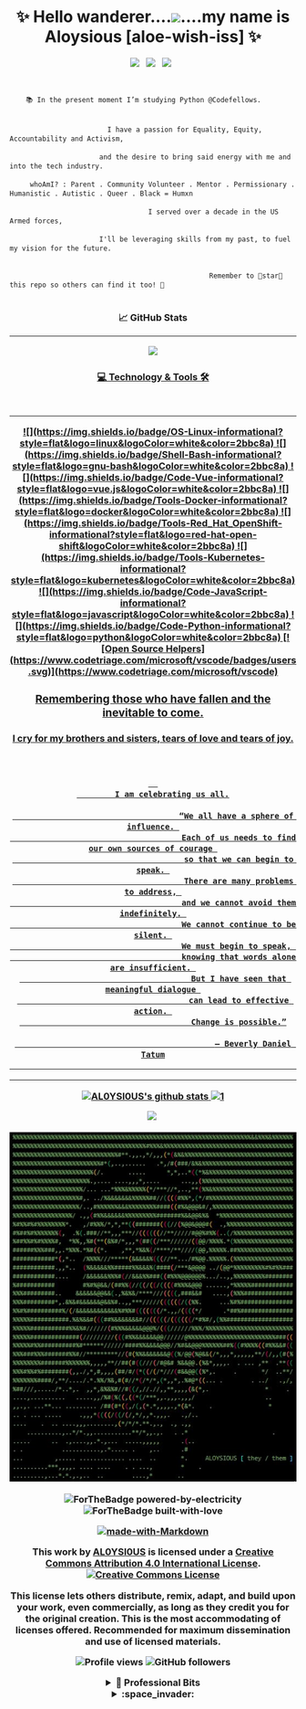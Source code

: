 <!--✨AL0YSI0US/AL0YSI0US is_special_✨--!> 

<h1 align="center">✨ Hello wanderer....<img src="https://raw.githubusercontent.com/MartinHeinz/MartinHeinz/master/wave.gif" width="30px">....my name is Aloysious [aloe-wish-iss] ✨</h1>
<p align="center">                        
<a href="https://www.linkedin.com/in/charlie-mike/" target="_blank"><img height="30" src="/images/linkedin.png"></a>&nbsp;&nbsp;
<a href="mailto:aloysiousx@gmail.com" target="_blank"><img height="30" src="./images/gmail.png"></a>&nbsp;&nbsp;
<a href="https://twitter.com/AL0YSI0US" target="_blank"><img height="30" src="/images/twitter.png"></a>&nbsp;&nbsp;
</p> 

        
<pre><code>  
                                              
    📚 In the present moment I’m studying Python @Codefellows. 
    

                        I have a passion for Equality, Equity, Accountability and Activism,

                      and the desire to bring said energy with me and into the tech industry.

     whoAmI? : Parent . Community Volunteer . Mentor . Permissionary . Humanistic . Autistic . Queer . Black = Humxn

                                  I served over a decade in the US Armed forces,

                      I'll be leveraging skills from my past, to fuel my vision for the future.
                

                                                 Remember to 🌟star🌟this repo so others can find it too! 👀  
                                                                       
</code></pre>

<section id="githubStats">
        <h3 align="center"> 📈 GitHub Stats 
                <p align="center"> 
<hr /> 
 
 
<p align="center"> 
<a href="https://wakatime.com"><img src="https://wakatime.com/share/@96a2f4d4-834f-47cd-a8b3-a8acae05f335/2b93bc94-df44-4b73-b265-0e11427c6740.png" /></a>
 
 
 <p align="center"> 
<a href="https://github-profile-trophy.vercel.app/?username=AL0YSI0US&theme=cobalt=row=1&column=7> 

<section id="technologyAndTools">
        <h3 align="center"> 💻 Technology & Tools 🛠️
                <p align="center"> <br>
                        
<hr />                    
                        
![](https://img.shields.io/badge/OS-Linux-informational?style=flat&logo=linux&logoColor=white&color=2bbc8a) 

![](https://img.shields.io/badge/Shell-Bash-informational?style=flat&logo=gnu-bash&logoColor=white&color=2bbc8a)  ![](https://img.shields.io/badge/Code-Vue-informational?style=flat&logo=vue.js&logoColor=white&color=2bbc8a) ![](https://img.shields.io/badge/Tools-Docker-informational?style=flat&logo=docker&logoColor=white&color=2bbc8a) ![](https://img.shields.io/badge/Tools-Red_Hat_OpenShift-informational?style=flat&logo=red-hat-open-shift&logoColor=white&color=2bbc8a) ![](https://img.shields.io/badge/Tools-Kubernetes-informational?style=flat&logo=kubernetes&logoColor=white&color=2bbc8a)

 ![](https://img.shields.io/badge/Code-JavaScript-informational?style=flat&logo=javascript&logoColor=white&color=2bbc8a) ![](https://img.shields.io/badge/Code-Python-informational?style=flat&logo=python&logoColor=white&color=2bbc8a) [![Open Source Helpers](https://www.codetriage.com/microsoft/vscode/badges/users.svg)](https://www.codetriage.com/microsoft/vscode)

<section id="blackHistoryMonth">
        <h3 align="center">Remembering those who have fallen and the inevitable to come.</h3>
        <h4 align="center">I cry for my brothers and sisters, tears of love and tears of joy.</h4> 
        <img align="center" id="https://caplanc.org/wp-content/uploads/2021/02/BHM.jpg">
                <p align="center"> 

<pre><code>  
        I am celebrating us all.

                                   “We all have a sphere of influence. 
                                    Each of us needs to find our own sources of courage 
                                    so that we can begin to speak. 
                                    There are many problems to address, 
                                    and we cannot avoid them indefinitely. 
                                    We cannot continue to be silent. 
                                    We must begin to speak, 
                                    knowing that words alone are insufficient. 
                                    But I have seen that meaningful dialogue 
                                    can lead to effective action. 
                                    Change is possible.”

                                          ― Beverly Daniel Tatum
                                                                     
                                                                     </code></pre>

</section>
<!-- =====Github=Statistics=============== -->

![AL0YSI0US's github stats](https://github-readme-stats.vercel.app/api?username=AL0YSI0US&theme=blue-green) ![1](https://github-readme-stats.vercel.app/api/top-langs/?username=AL0YSI0US&theme=blue-green)

<!-- =====waka time languages=============== -->
<p align="center"> 
<a href="https://wakatime.com"><img src="https://wakatime.com/share/@96a2f4d4-834f-47cd-a8b3-a8acae05f335/2b93bc94-df44-4b73-b265-0e11427c6740.png" /></a>

<!-- =====My Face!=============== -->
<img align="center"> 

<a href="https://github.com/AL0YSI0US/about-me/raw/main/img/aloysiousAltered.JPG?raw=true"><img src="https://github.com/AL0YSI0US/about-me/raw/main/img/aloysiousAltered.JPG?raw=true" /></a>

<!-- =====Morale Badges=============== -->

![ForTheBadge powered-by-electricity](http://ForTheBadge.com/images/badges/powered-by-electricity.svg) ![ForTheBadge built-with-love](http://ForTheBadge.com/images/badges/built-with-love.svg)


[![made-with-Markdown](https://img.shields.io/badge/Made%20with-Markdown-1f425f.svg)](http://commonmark.org)


This work by <a xmlns:cc="http://creativecommons.org/ns#" href="https://github.com/AL0YSI0US/" property="cc:attributionName" rel="cc:attributionURL">AL0YSI0US</a> is licensed under a <a rel="license" href="http://creativecommons.org/licenses/by/4.0/">Creative Commons Attribution 4.0 International License</a>. <a rel="license" href="http://creativecommons.org/licenses/by/4.0/"><img alt="Creative Commons License" style="border-width:0" src="https://i.creativecommons.org/l/by/4.0/88x31.png" /></a><br />

This license lets others distribute, remix, adapt, and build upon your work, even commercially, as long as they credit you for the original creation. This is the most accommodating of licenses offered. Recommended for maximum dissemination and use of licensed materials.

![Profile views](https://gpvc.arturio.dev/AL0YSI0US) ![GitHub followers](https://img.shields.io/github/followers/AL0YSI0US.svg?style=social&label=Follow&maxAge=2592000) <details>   
  <summary markdown="span">💼 Professional Bits</summary>
  


💼 [Linkedin](https://www.linkedin.com/in/a-todd-charliemike/)
:bangbang: I’m currently looking to collaborate on Open Source Projects > :email: [aloysiousx@gmail.com](mailto:aloysiousx@gmail.com) :email:
  

</details>








<details>
  <summary markdown="span">:space_invader:</summary>

To make an inline link open in a new tab, you can add {:target="_blank"} to the end. Ex: [Text to display](link){:target="_blank"}

| Default aligned | Left aligned | Center aligned  | Right aligned  |
|-----------------|:-------------|:---------------:|---------------:|
| First body part | Second cell  | Third cell      | fourth cell    |
| Second line     | foo          | **strong**      | baz            |
| Third line      | quux         | baz             | bar            |
|-----------------+--------------+-----------------+----------------|
| Second body     |              |                 |                |
| 2nd line        |              |                 |                |
|-----------------+--------------+-----------------+----------------|
| Third body      |              |                 | Foo            |
{: .custom-class #custom-id}

- 😄 Pronouns: ... <they></them>  ;)
- 💬 💯 🤣 📈 ⚡ 🔘 🚶🏿‍♂️ 🚀 🕺 📫 🚧 🎨 ✨ ‼️ ✉️  🌟 🔧 💼 💻 ⚠️


<!-- =Email /Social Media============= Icons8 <<add to theNuanceGuide
<p align="center">                           [Will need Images in order to render]
<a href="https://www.linkedin.com/in/charlie-mike/" target="_blank"><img height="30" src="findapngfile"></a>&nbsp;&nbsp;
<a href="mailto:aloysiousx@gmail.com" target="_blank"><img height="30" src="./images/gmail.png"></a>&nbsp;&nbsp;
<a href="https://twitter.com/AL0YSI0US" target="_blank"><img height="30" src="findapngfile"></a>&nbsp;&nbsp;
</p> Thanks Hexx for pointing me towards icons8 I really like these > |||| bars under your github profile picture! 💯
-->  
<pre><code>  
                                              


                      
                        
                                                         EDIT CODE HERE


                

                 
                                                                       
</code></pre>

